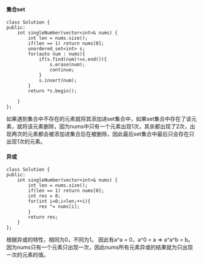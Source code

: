 #### 集合set

```
class Solution {
public:
    int singleNumber(vector<int>& nums) {
        int len = nums.size();
        if(len == 1) return nums[0];
        unordered_set<int> s;
        for(auto num : nums){
            if(s.find(num)!=s.end()){
                s.erase(num);
                continue;
            }
            s.insert(num);
        }
        return *s.begin();
        
    }
};
```

如果遇到集合中不存在的元素就将其添加进set集合中，如果set集合中存在了该元素，就将该元素删除，因为nums中只有一个元素出现1次，其余都出现了2次，出现两次的元素都会被添加进集合后在被删除，因此最后set集合中最后只会存在只出现1次的元素。

#### 异或

```
class Solution {
public:
    int singleNumber(vector<int>& nums) {
        int len = nums.size();
        if(len == 1) return nums[0];
        int res = 0;
        for(int i=0;i<len;++i){
            res ^= nums[i];
        }
        return res;
    }
};
```
根据异或的特性，相同为0，不同为1。 因此有a^a = 0，a^0 = a => a^a^b = b。因为nums只有一个元素只出现一次，因此nums所有元素异或的结果就为只出现一次的元素的值。
